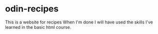 # odin-recipes
This is a website for recipes
When I'm done I will have used the skills I've learned in the basic html course.


